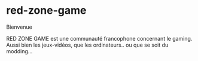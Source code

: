 # red-zone-game

Bienvenue

RED ZONE GAME est une communauté francophone concernant le gaming. Aussi bien les jeux-vidéos, que les ordinateurs.. ou que se soit du modding...
